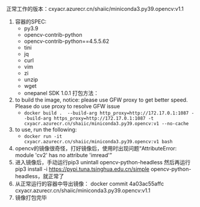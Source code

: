 正常工作的版本：cxyacr.azurecr.cn/shaiic/miniconda3.py39.opencv:v1.1
1. 容器的SPEC:
	* py3.9
	* opencv-contrib-python
	* opencv-contrib-python==4.5.5.62
	* tini
	* jq
	* curl
	* vim
	* zi
	* unzip
	* wget
	* onepanel SDK 1.0.1
打包方法：
1. to build the image, notice: please use GFW proxy to get better speed. Please do use proxy to resolve GFW issue
	* `docker build .  --build-arg http_proxy=http://172.17.0.1:1087 --build-arg https_proxy=http://172.17.0.1:1087 -t cxyacr.azurecr.cn/shaiic/miniconda3.py39.opencv:v1 --no-cache`
1. to use, run the following:
	* `docker run -it cxyacr.azurecr.cn/shaiic/miniconda3.py39.opencv:v1 bash`
1. opencv的镜像很奇怪，打好镜像后，使用时出现问题“AttributeError: module 'cv2' has no attribute 'imread'”
1. 进入镜像后，手动运行pip3 unintall opencv-python-headless 然后再运行 pip3 install -i https://pypi.tuna.tsinghua.edu.cn/simple opencv-python-headless，就正常了
1. 从正常运行的容器中导出镜像： docker commit 4a03ac55affc cxyacr.azurecr.cn/shaiic/miniconda3.py39.opencv:v1.1
1. 镜像打包完毕
